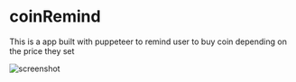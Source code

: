 # coinRemind

This is a app built with puppeteer to remind user to buy coin depending on the price they set

![screenshot](https://user-images.githubusercontent.com/72812470/175320084-73e352f6-1aae-4b84-bb16-9030f7d412ea.png)
